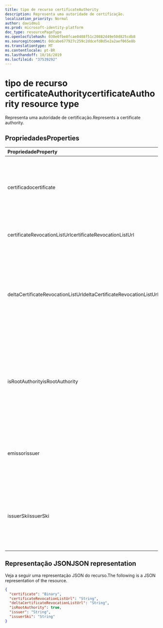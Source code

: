 ```yaml
---
title: tipo de recurso certificateAuthority
description: Representa uma autoridade de certificação.
localization_priority: Normal
author: davidmu1
ms.prod: microsoft-identity-platform
doc_type: resourcePageType
ms.openlocfilehash: 030e0fbe8fcae0408f51c20882d49e50d825cdb8
ms.sourcegitcommit: 0dcabe677927c259c2ddcefd0d5e2a2aef065e8b
ms.translationtype: MT
ms.contentlocale: pt-BR
ms.lasthandoff: 10/16/2019
ms.locfileid: "37539292"
---
```

# <a name="certificateauthority-resource-type"></a><span data-ttu-id="0b846-103">tipo de recurso certificateAuthority</span><span class="sxs-lookup"><span data-stu-id="0b846-103">certificateAuthority resource type</span></span>

<span data-ttu-id="0b846-104">Representa uma autoridade de certificação.</span><span class="sxs-lookup"><span data-stu-id="0b846-104">Represents a certificate authority.</span></span>

## <a name="properties"></a><span data-ttu-id="0b846-105">Propriedades</span><span class="sxs-lookup"><span data-stu-id="0b846-105">Properties</span></span>

| <span data-ttu-id="0b846-106">Propriedade</span><span class="sxs-lookup"><span data-stu-id="0b846-106">Property</span></span>     | <span data-ttu-id="0b846-107">Tipo</span><span class="sxs-lookup"><span data-stu-id="0b846-107">Type</span></span>        | <span data-ttu-id="0b846-108">Descrição</span><span class="sxs-lookup"><span data-stu-id="0b846-108">Description</span></span> |
|:-------------|:------------|:------------|
|<span data-ttu-id="0b846-109">certificado</span><span class="sxs-lookup"><span data-stu-id="0b846-109">certificate</span></span>|<span data-ttu-id="0b846-110">Binário</span><span class="sxs-lookup"><span data-stu-id="0b846-110">Binary</span></span>|<span data-ttu-id="0b846-111">Obrigatório.</span><span class="sxs-lookup"><span data-stu-id="0b846-111">Required.</span></span> <span data-ttu-id="0b846-112">A cadeia de caracteres codificada em base64 que representa o certificado público.</span><span class="sxs-lookup"><span data-stu-id="0b846-112">The base64 encoded string representing the public certificate.</span></span>|
|<span data-ttu-id="0b846-113">certificateRevocationListUrl</span><span class="sxs-lookup"><span data-stu-id="0b846-113">certificateRevocationListUrl</span></span>|<span data-ttu-id="0b846-114">Cadeia de caracteres</span><span class="sxs-lookup"><span data-stu-id="0b846-114">String</span></span>|<span data-ttu-id="0b846-115">A URL da lista de certificados revogados.</span><span class="sxs-lookup"><span data-stu-id="0b846-115">The URL of the certificate revocation list.</span></span>|
|<span data-ttu-id="0b846-116">deltaCertificateRevocationListUrl</span><span class="sxs-lookup"><span data-stu-id="0b846-116">deltaCertificateRevocationListUrl</span></span>|<span data-ttu-id="0b846-117">Cadeia de caracteres</span><span class="sxs-lookup"><span data-stu-id="0b846-117">String</span></span>|<span data-ttu-id="0b846-118">A URL contém a lista de todos os certificados revogados desde a última vez que uma lista de revocaton de certificados completo foi criada.</span><span class="sxs-lookup"><span data-stu-id="0b846-118">The URL contains the list of all revoked certificates since the last time a full certificate revocaton list was created.</span></span>|
|<span data-ttu-id="0b846-119">isRootAuthority</span><span class="sxs-lookup"><span data-stu-id="0b846-119">isRootAuthority</span></span>|<span data-ttu-id="0b846-120">Booliano</span><span class="sxs-lookup"><span data-stu-id="0b846-120">Boolean</span></span>|<span data-ttu-id="0b846-121">Obrigatório.</span><span class="sxs-lookup"><span data-stu-id="0b846-121">Required.</span></span> <span data-ttu-id="0b846-122">**true** se o certificado confiável é uma autoridade raiz, **false** se o certificado confiável é uma autoridade intermediária.</span><span class="sxs-lookup"><span data-stu-id="0b846-122">**true** if the trusted certificate is a root authority, **false** if the trusted certificate is an intermediate authority.</span></span>|
|<span data-ttu-id="0b846-123">emissor</span><span class="sxs-lookup"><span data-stu-id="0b846-123">issuer</span></span>|<span data-ttu-id="0b846-124">Cadeia de caracteres</span><span class="sxs-lookup"><span data-stu-id="0b846-124">String</span></span>|<span data-ttu-id="0b846-125">O emissor do certificado, calculado com base no valor do **certificado** .</span><span class="sxs-lookup"><span data-stu-id="0b846-125">The issuer of the certificate, calculated from the **certificate** value.</span></span> <span data-ttu-id="0b846-126">Somente leitura.</span><span class="sxs-lookup"><span data-stu-id="0b846-126">Read-only.</span></span> |
|<span data-ttu-id="0b846-127">issuerSki</span><span class="sxs-lookup"><span data-stu-id="0b846-127">issuerSki</span></span>|<span data-ttu-id="0b846-128">Cadeia de caracteres</span><span class="sxs-lookup"><span data-stu-id="0b846-128">String</span></span>|<span data-ttu-id="0b846-129">O identificador de chave de entidade do certificado, calculado com base no valor do **certificado** .</span><span class="sxs-lookup"><span data-stu-id="0b846-129">The subject key identifier of the certificate, calculated from the **certificate** value.</span></span> <span data-ttu-id="0b846-130">Somente leitura.</span><span class="sxs-lookup"><span data-stu-id="0b846-130">Read-only.</span></span>|

## <a name="json-representation"></a><span data-ttu-id="0b846-131">Representação JSON</span><span class="sxs-lookup"><span data-stu-id="0b846-131">JSON representation</span></span>

<span data-ttu-id="0b846-132">Veja a seguir uma representação JSON do recurso.</span><span class="sxs-lookup"><span data-stu-id="0b846-132">The following is a JSON representation of the resource.</span></span>

<!-- {
  "blockType": "resource",
  "optionalProperties": [

  ],
  "@odata.type": "microsoft.graph.certificateAuthority",
  "baseType": null
}-->

```json
{
  "certificate": "Binary",
  "certificateRevocationListUrl": "String",
  "deltaCertificateRevocationListUrl": "String",
  "isRootAuthority": true,
  "issuer": "String",
  "issuerSki": "String"
}
```

<!-- uuid: 16cd6b66-4b1a-43a1-adaf-3a886856ed98
2019-02-04 14:57:30 UTC -->
<!-- {
  "type": "#page.annotation",
  "description": "certificateAuthority resource",
  "keywords": "",
  "section": "documentation",
  "tocPath": ""
}-->